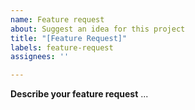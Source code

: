 ```yaml
---
name: Feature request
about: Suggest an idea for this project
title: "[Feature Request]"
labels: feature-request
assignees: ''

---
```


**Describe your feature request**
...
